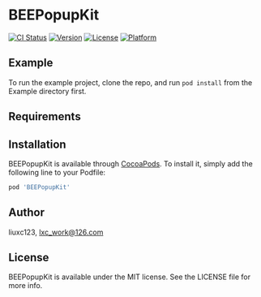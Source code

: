 # BEEPopupKit

[![CI Status](https://img.shields.io/travis/liuxc123/BEEPopupKit.svg?style=flat)](https://travis-ci.org/liuxc123/BEEPopupKit)
[![Version](https://img.shields.io/cocoapods/v/BEEPopupKit.svg?style=flat)](https://cocoapods.org/pods/BEEPopupKit)
[![License](https://img.shields.io/cocoapods/l/BEEPopupKit.svg?style=flat)](https://cocoapods.org/pods/BEEPopupKit)
[![Platform](https://img.shields.io/cocoapods/p/BEEPopupKit.svg?style=flat)](https://cocoapods.org/pods/BEEPopupKit)

## Example

To run the example project, clone the repo, and run `pod install` from the Example directory first.

## Requirements

## Installation

BEEPopupKit is available through [CocoaPods](https://cocoapods.org). To install
it, simply add the following line to your Podfile:

```ruby
pod 'BEEPopupKit'
```

## Author

liuxc123, lxc_work@126.com

## License

BEEPopupKit is available under the MIT license. See the LICENSE file for more info.
